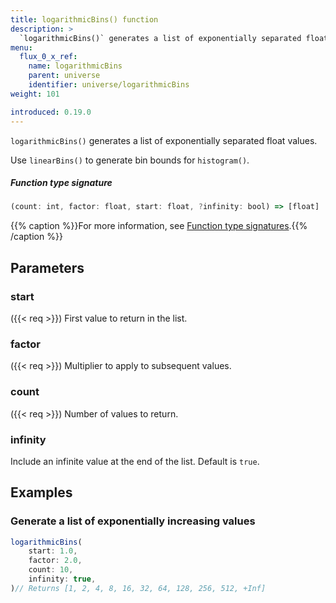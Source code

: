 ```yaml
---
title: logarithmicBins() function
description: >
  `logarithmicBins()` generates a list of exponentially separated float values.
menu:
  flux_0_x_ref:
    name: logarithmicBins
    parent: universe
    identifier: universe/logarithmicBins
weight: 101

introduced: 0.19.0
---
```


<!------------------------------------------------------------------------------

IMPORTANT: This page was generated from comments in the Flux source code. Any
edits made directly to this page will be overwritten the next time the
documentation is generated. 

To make updates to this documentation, update the function comments above the
function definition in the Flux source code:

https://github.com/influxdata/flux/blob/master/stdlib/universe/universe.flux#L3505-L3505

Contributing to Flux: https://github.com/influxdata/flux#contributing
Fluxdoc syntax: https://github.com/influxdata/flux/blob/master/docs/fluxdoc.md

------------------------------------------------------------------------------->

`logarithmicBins()` generates a list of exponentially separated float values.

Use `linearBins()` to generate bin bounds for `histogram()`.

##### Function type signature

```js
(count: int, factor: float, start: float, ?infinity: bool) => [float]
```

{{% caption %}}For more information, see [Function type signatures](/flux/v0.x/function-type-signatures/).{{% /caption %}}

## Parameters

### start
({{< req >}})
First value to return in the list.



### factor
({{< req >}})
Multiplier to apply to subsequent values.



### count
({{< req >}})
Number of values to return.



### infinity

Include an infinite value at the end of the list. Default is `true`.




## Examples

### Generate a list of exponentially increasing values

```js
logarithmicBins(
    start: 1.0,
    factor: 2.0,
    count: 10,
    infinity: true,
)// Returns [1, 2, 4, 8, 16, 32, 64, 128, 256, 512, +Inf]


```

